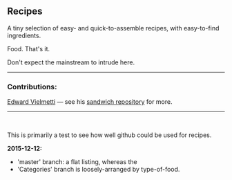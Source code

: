 ## Recipes

A tiny selection of easy- and quick-to-assemble recipes, with easy-to-find ingredients. 

Food. That's it.

Don't expect the mainstream to intrude here.

---- 

### Contributions:

[Edward Vielmetti](https://github.com/vielmetti) — see his [sandwich repository](https://github.com/vielmetti/sandwich) for more.

---- 

<br>

This is primarily a test to see how well github could be used for recipes.

**2015-12-12:**    
* 'master' branch: a flat listing, whereas the
* 'Categories' branch is loosely-arranged by type-of-food.
